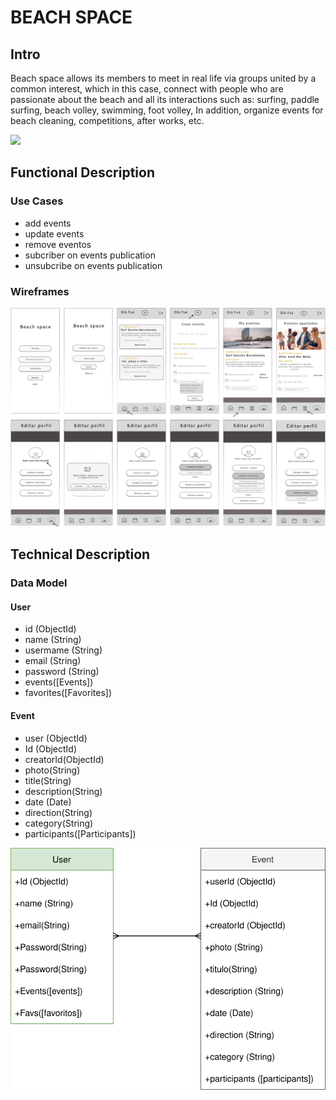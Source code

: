 
# BEACH SPACE
 
## Intro

Beach space allows its members to meet in real life via groups united by a common interest, which in this case, connect with people who are passionate about the beach and all its interactions such as: surfing, paddle surfing, beach volley, swimming, foot volley, In addition, organize events for beach cleaning, competitions, after works, etc.

![](https://media.giphy.com/media/mCJkHm7o6vSoAKcLY7/giphy.gif)


## Functional Description

### Use Cases

- add events
- update events
- remove eventos
- subcriber on events publication
- unsubcribe on events publication

### Wireframes

![](./final-project/doc/images/beach-space.svg)

## Technical Description

### Data Model

#### User
- id (ObjectId)
- name (String)
- usermame (String)
- email (String)
- password (String)
- events([Events])
- favorites([Favorites])

#### Event
- user (ObjectId)
- Id (ObjectId)
- creatorId(ObjectId)
- photo(String)
- title(String)
- description(String)
- date (Date)
- direction(String)
- category(String)
- participants([Participants])

![](./final-project/doc/images/data-model.svg)
